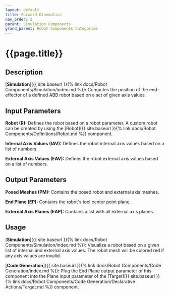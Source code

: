 ```yaml
---
layout: default
title: Forward Kinematics
nav_order: 2
parent: Simulation Components
grand_parent: Robot Components Categories
---
```


# **{{page.title}}**

## **Description**

[**Simulation**]({{ site.baseurl }}{% link docs/Robot Components/Simulation/index.md %})**:** 
Computes the position of the end-effector of a defined ABB robot based on a set of given axis values. 

## **Input Parameters**

**Robot (R):** Defines the robot based on a robot parameter. A custom robot can be created by using the [Robot]({{ site.baseurl }}{% link docs/Robot Components/Definitions/Robot.md %}) component.

**Internal Axis Values (IAV):** Defines the robot internal axis values based on a list of numbers.

**External Axis Values (EAV):** Defines the robot external axis values based on a list of numbers.

## **Output Parameters**

**Posed Meshes (PM):** Contains the posed robot and external axis meshes.

**End Plane (EP):** Contains the robot's tool center point plane.

**External Axis Planes (EAP):** Contains a list with all external axis planes.

## **Usage**

[**Simulation**]({{ site.baseurl }}{% link docs/Robot Components/Simulation/index.md %})**:** 
Visualize a robot based on a given list of internal and external axis values. 
The robot mesh will be colored red if any axis values are invalid. 

[**Code Generation**]({{ site.baseurl }}{% link docs/Robot Components/Code Generation/index.md %})**:** 
Plug the End Plane output parameter of this component into the Plane input parameter of the [Target]({{ site.baseurl }}{% link docs/Robot Components/Code Generation/Declarative Actions/Target.md %}) component.
